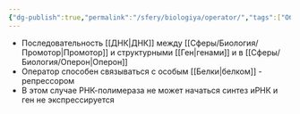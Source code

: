 ```yaml
---
{"dg-publish":true,"permalink":"/sfery/biologiya/operator/","tags":["Общаябиология"]}
---
```


- Последовательность [[ДНК\|ДНК]] между [[Сферы/Биология/Промотор\|Промотор]] и структурными [[Ген\|генами]] и в [[Сферы/Биология/Оперон\|Оперон]]
- Оператор способен связываться с особым [[Белки\|белком]] - репрессором
- В этом случае РНК-полимераза не может начаться синтез иРНК и ген не экспрессируется